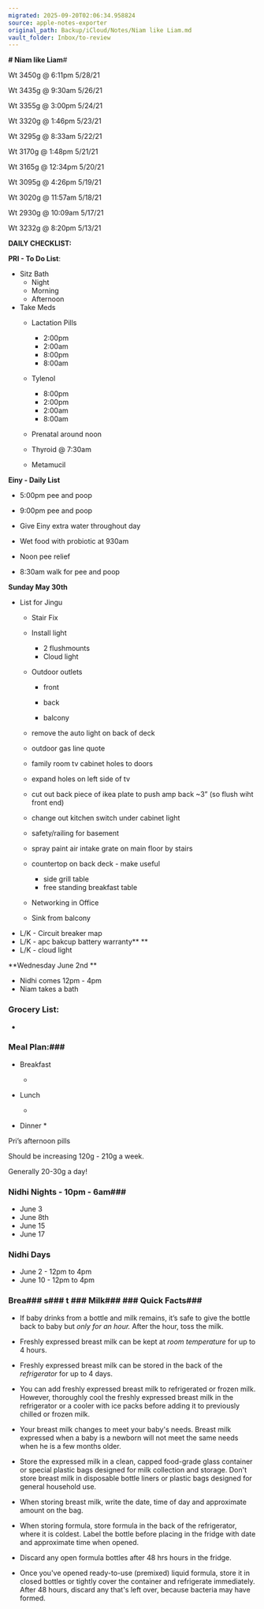 ```yaml
---
migrated: 2025-09-20T02:06:34.958824
source: apple-notes-exporter
original_path: Backup/iCloud/Notes/Niam like Liam.md
vault_folder: Inbox/to-review
---
```

**# Niam like Liam**# 

Wt 3450g @ 6:11pm 5/28/21

Wt 3435g @ 9:30am 5/26/21

Wt 3355g @ 3:00pm 5/24/21

Wt 3320g @ 1:46pm 5/23/21

Wt 3295g @ 8:33am 5/22/21

Wt 3170g @ 1:48pm 5/21/21

Wt 3165g @ 12:34pm 5/20/21

Wt 3095g @ 4:26pm 5/19/21

Wt 3020g @ 11:57am 5/18/21

Wt 2930g @ 10:09am 5/17/21

Wt 3232g @ 8:20pm 5/13/21

**DAILY CHECKLIST:**

**PRI - To Do List**:
* Sitz Bath 
	* Night
	* Morning 
	* Afternoon 
* Take Meds
	* Lactation Pills 
		* 2:00pm
		* 2:00am
		* 8:00pm
		* 8:00am

	* Tylenol
		* 8:00pm
		* 2:00pm
		* 2:00am
		* 8:00am

	* Prenatal around noon
	* Thyroid @ 7:30am
	* Metamucil

**Einy - Daily List**
* 5:00pm  pee and poop
* 9:00pm pee and poop
* Give Einy extra water throughout day
* Wet food with probiotic at 930am

* Noon pee relief 
* 8:30am walk for pee and poop

**Sunday May 30th**

* List for Jingu
	* Stair Fix
	* Install light
		* 2 flushmounts
		* Cloud light 
	* Outdoor outlets 

		* front

		*  back

		* balcony
	* remove the auto light on back of deck
	* outdoor gas line quote
	* family room tv cabinet holes to doors
	* expand holes on left side of tv
	* cut out back piece of ikea plate to push amp back ~3” (so flush wiht front end)
	* change out kitchen switch under cabinet light
	* safety/railing for basement
	* spray paint air intake grate on main floor by stairs
	* countertop on back deck - make useful
		* side grill table
		* free standing breakfast table

	* Networking in Office
	* Sink from balcony
* L/K - Circuit breaker map
* L/K - apc bakcup battery warranty**
**
* L/K - cloud light

**Wednesday June 2nd **

* Nidhi comes 12pm - 4pm 
* Niam takes a bath

### Grocery List:
* 

### 

### Meal Plan:### 

* Breakfast

	* 

* Lunch

	* 

* Dinner 
	* 

Pri’s afternoon pills

Should be increasing 120g - 210g a week.

Generally 20-30g a day!

### Nidhi Nights - 10pm - 6am### 

* June 3
* June 8th
* June 15
* June 17

### Nidhi Days
* June 2 - 12pm to 4pm
* June 10 - 12pm to 4pm

### Brea### s### t ### Milk###  ### Quick Facts### 

* If baby drinks from a bottle and milk remains, it’s safe to give the bottle back to baby but _only for an hour._ After the hour, toss the milk.

* Freshly expressed breast milk can be kept at _room temperature_ for up to 4 hours.
* Freshly expressed breast milk can be stored in the back of the _refrigerator_ for up to 4 days.
* You can add freshly expressed breast milk to refrigerated or frozen milk. However, thoroughly cool the freshly expressed breast milk in the refrigerator or a cooler with ice packs before adding it to previously chilled or frozen milk.

* Your breast milk changes to meet your baby's needs. Breast milk expressed when a baby is a newborn will not meet the same needs when he is a few months older.

* Store the expressed milk in a clean, capped food-grade glass container or special plastic bags designed for milk collection and storage. Don't store breast milk in disposable bottle liners or plastic bags designed for general household use.

* When storing breast milk, write the date, time of day and approximate amount on the bag. 

* When storing formula, store formula in the back of the refrigerator, where it is coldest. Label the bottle before placing in the fridge with date and approximate time when opened. 

* Discard any open formula bottles after 48 hrs hours in the fridge. 

* Once you've opened ready-to-use (premixed) liquid formula, store it in closed bottles or tightly cover the container and refrigerate immediately. After 48 hours, discard any that's left over, because bacteria may have formed.

